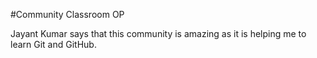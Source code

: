 #Community Classroom OP 

Jayant Kumar says that this community is amazing as it is helping me to learn Git and GitHub.

